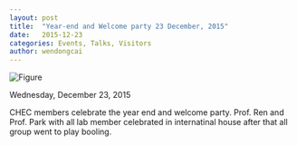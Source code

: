 ```yaml
---
layout: post
title:  "Year-end and Welcome party 23 December, 2015"
date:   2015-12-23
categories: Events, Talks, Visitors
author: wendongcai
---
```



![Figure](https://farm1.staticflickr.com/969/41375738145_aa85660aa1_c.jpg)

Wednesday, December 23, 2015

CHEC members celebrate the year end and welcome party. Prof. Ren and Prof. Park with all lab member celebrated in internatinal house after that all group went to play booling.